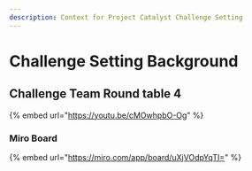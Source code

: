 ```yaml
---
description: Context for Project Catalyst Challenge Setting
---
```


# Challenge Setting Background

## Challenge Team Round table 4

{% embed url="https://youtu.be/cMOwhpbO-Og" %}

### Miro Board

{% embed url="https://miro.com/app/board/uXjVOdpYqTI=" %}
